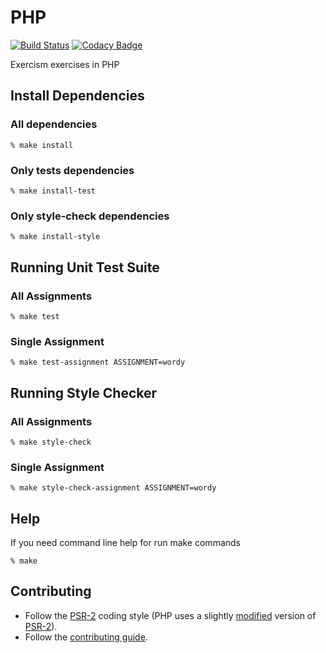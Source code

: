 # PHP

[![Build Status](https://travis-ci.org/exercism/php.svg?branch=master)](https://travis-ci.org/exercism/php)
[![Codacy Badge](https://api.codacy.com/project/badge/Grade/68242198cd124a3ebcbdc291d0e0eda4)](https://www.codacy.com/app/borgogelli/php?utm_source=github.com&amp;utm_medium=referral&amp;utm_content=borgogelli/php&amp;utm_campaign=Badge_Grade)

Exercism exercises in PHP

## Install Dependencies

### All dependencies

	% make install

### Only tests dependencies

	% make install-test

### Only style-check dependencies

	% make install-style

## Running Unit Test Suite

### All Assignments

    % make test

### Single Assignment

    % make test-assignment ASSIGNMENT=wordy

## Running Style Checker

### All Assignments

    % make style-check

### Single Assignment

    % make style-check-assignment ASSIGNMENT=wordy

## Help
If you need command line help for run make commands

	% make

## Contributing

- Follow the [PSR-2] coding style (PHP uses a slightly [modified] version of [PSR-2]).
- Follow the [contributing guide].



[PSR-2]: http://www.php-fig.org/psr/psr-2
[contributing guide]: https://github.com/exercism/x-api/blob/master/CONTRIBUTING.md#the-exercise-data
[@group annotation]: http://phpunit.de/manual/4.1/en/appendixes.annotations.html#appendixes.annotations.group
[modified]: phpcs-php.xml

